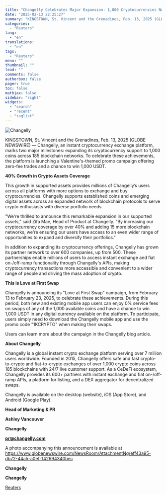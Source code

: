 ```yaml
---
title: "Changelly Celebrates Major Expansion: 1,000 Cryptocurrencies Now Available with Zero-Fee Valentine's Promotion"
date: "2025-02-13 22:25:27"
summary: "KINGSTOWN, St. Vincent and the Grenadines, Feb. 13, 2025 (GLOBE NEWSWIRE) — Changelly, an instant cryptocurrency exchange platform, marks two major milestones: expanding its cryptocurrency support to 1,000 coins across 185 blockchain networks. To celebrate these achievements, the platform is launching a Valentine's-themed promo campaign offering zero-fee trades and a..."
categories:
  - "Reuters"
lang:
  - "en"
translations:
  - "en"
tags:
  - "Reuters"
menu: ""
thumbnail: ""
lead: ""
comments: false
authorbox: false
pager: true
toc: false
mathjax: false
sidebar: "right"
widgets:
  - "search"
  - "recent"
  - "taglist"
---
```


![Changelly](https://s3.tradingview.com/news/image/tag:reuters.com,2025-02-13:newsml_GNX7spmN6-48c67621d333ffd6824a8e9ac52f7f4f-resized.jpeg)

KINGSTOWN, St. Vincent and the Grenadines, Feb. 13, 2025 (GLOBE NEWSWIRE) — Changelly, an instant cryptocurrency exchange platform, marks two major milestones: expanding its cryptocurrency support to 1,000 coins across 185 blockchain networks. To celebrate these achievements, the platform is launching a Valentine's-themed promo campaign offering zero-fee trades and a chance to win 1,000 USDT.

**40% Growth in Crypto Assets Coverage**

​​This growth in supported assets provides millions of Changelly’s users across all platforms with more options to exchange and buy cryptocurrencies. Changelly supports established coins and emerging digital assets across an expanded network of blockchain protocols to serve crypto enthusiasts with diverse portfolio needs.

"We're thrilled to announce this remarkable expansion in our supported assets," said Zifa Mae, Head of Product at Changelly. "By increasing our cryptocurrency coverage by over 40% and adding 15 more blockchain networks, we're ensuring our users have access to an even wider range of opportunities to expand and diversify their portfolios."

In addition to expanding its cryptocurrency offerings, Changelly has grown its partner network to over 600 companies, up from 500. These partnerships enable millions of users to access instant exchange and fiat on-/off-ramp functionality through Changelly's APIs, making cryptocurrency transactions more accessible and convenient to a wider range of people and driving the mass adoption of crypto.

**This is Love at First Swap**

Changelly is announcing its "Love at First Swap" campaign, from February 13 to February 23, 2025, to celebrate these achievements. During this period, both new and existing mobile app users can enjoy 0% service fees on swaps of any of the 1,000 available coins and have a chance to win 1,000 USDT in any digital currency available on the platform. To participate, users simply need to download the Changelly mobile app and use the promo code "1KCRYPTO" when making their swaps.

Users can learn more about the campaign in the Changelly blog article.

**About Changelly**

Changelly is a global instant crypto exchange platform serving over 7 million users worldwide. Founded in 2015, Changelly offers safe and fast crypto-to-crypto and fiat-to-crypto exchanges of over 1,000 crypto coins across 185 blockchains with 24/7 live customer support. As a CeDeFi ecosystem, Changelly provides its 600+ partners with instant exchange and fiat on-/off-ramp APIs, a platform for listing, and a DEX aggregator for decentralized swaps.

Changelly is available on the desktop (website), iOS (App Store), and Android (Google Play).

**Head of Marketing & PR**

**Ashley Vancouver**

**Changelly**

**pr@changelly.com**

A photo accompanying this announcement is available at https://www.globenewswire.com/NewsRoom/AttachmentNg/eff43a95-db72-44a5-a0ef-142694340bec

**Changelly**

**Changelly**

[Reuters](https://www.tradingview.com/news/reuters.com,2025-02-13:newsml_GNX7spmN6:0-changelly-celebrates-major-expansion-1-000-cryptocurrencies-now-available-with-zero-fee-valentine-s-promotion/)
